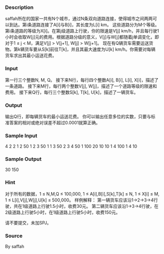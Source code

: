 
### Description
saffah所在的国家一共有N个城市，通过N条双向道路连接，使得城市之间两两可以到达。第i条道路连接了A[i]与B[i]，其长度为L[i] km。
这些道路分为M个等级。第i条道路的等级为X[i]。在第j级道路上行驶，你的限速是V[j] km/h，并且每行驶1小时会收取W[j]元的费用。根据道路分级的意义，V[j]与W[j]都随着j单调变化，即对于1 ≤ j < M，满足V[j] > V[j+1], W[j] > W[j+1]。
现在有Q辆货车需要运送货物。第k辆货车要从S[k]前往T[k]，并且其最大速度为U[k] km/h。你需要对每辆货车求出其最小运送花费。

### Input
第一行三个整数N, M, Q。
接下来N行，每行四个整数A[i], B[i], L[i], X[i]，描述了一条道路。
接下来M行，每行两个整数V[j], W[j]，描述了一个道路等级的限速和费用。
接下来Q行，每行三个整数S[k], T[k], U[k]，描述了一辆货车。

### Output
输出Q行，即每辆货车的最小运送花费。
你可以输出任意多位的实数，只要与标准答案的相对或绝对误差不超过0.0001就算正确。

### Sample Input
4 2 2
1 2 50 1
2 3 50 1
1 3 50 2
3 4 50 1
100 20
10 10
1 4 100
1 4 10


### Sample Output
30
150


### Hint
对于所有的数据，1 ≤ N,M,Q ≤ 100,000, 1 ≤ A[i],B[i],S[k],T[k] ≤ N, 1 ≤ X[i] ≤ M, 1 ≤ L[i],V[j],W[j],U[k] ≤ 500,000。
样例解释：
第一辆货车应该沿1→2→3→4行驶，共在1级道路上行驶1.5小时，收费30元。
第二辆货车应该沿1→3→4行驶，在2级道路上行驶5小时，在1级道路上行驶5小时，收费150元。

请不要提交，未加SPJ。
### Source
By saffah